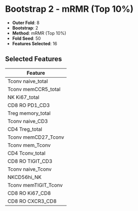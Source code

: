 # Bootstrap 2 - mRMR (Top 10%)

- **Outer Fold**: 8
- **Bootstrap**: 2
- **Method**: mRMR (Top 10%)
- **Fold Seed**: 50
- **Features Selected**: 16

## Selected Features

| Feature |
|---------|
| Tconv naive_total |
| Tconv memCCR5_total |
| NK Ki67_total |
| CD8 RO PD1_CD3 |
| Treg memory_total |
| Tconv naive_CD3 |
| CD4 Treg_total |
| Tconv memCD27_Tconv |
| Tconv mem_Tconv |
| CD4 Tconv_total |
| CD8 RO TIGIT_CD3 |
| Tconv naive_Tconv |
| NKCD56hi_NK |
| Tconv memTIGIT_Tconv |
| CD8 RO Ki67_CD8 |
| CD8 RO CXCR3_CD8 |
